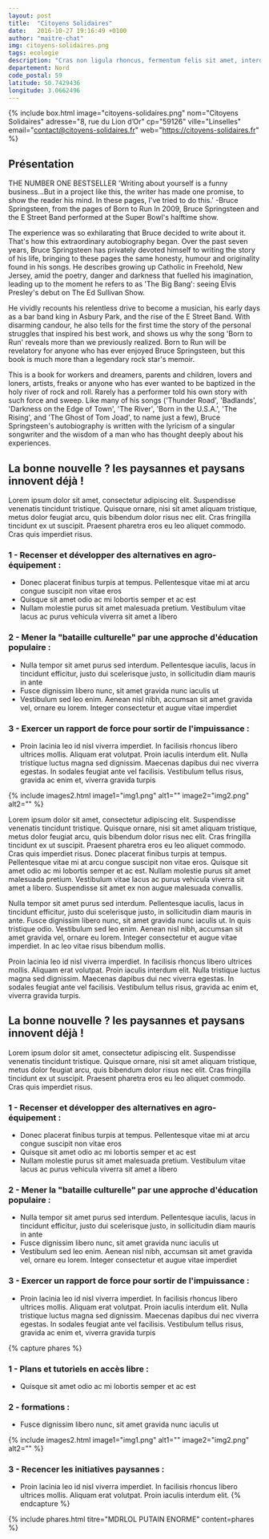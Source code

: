 ```yaml
---
layout: post
title:  "Citoyens Solidaires"
date:   2016-10-27 19:16:49 +0100
author: "maitre-chat"
img: citoyens-solidaires.png
tags: ecologie
description: "Cras non ligula rhoncus, fermentum felis sit amet, interdum mauris. Donec ut luctus metus. Praesent vel felis fermentum sapien tincidunt ultricies."
departement: Nord
code_postal: 59
latitude: 50.7429436
longitude: 3.0662496
---
```


{% include box.html image="citoyens-solidaires.png" nom="Citoyens Solidaires" adresse="8, rue du Lion d’Or" cp="59126" ville="Linselles" email="contact@citoyens-solidaires.fr" web="https://citoyens-solidaires.fr" %}

## Présentation
THE NUMBER ONE BESTSELLER 'Writing about yourself is a funny business...But in a project like this, the writer has made one promise, to show the reader his mind. In these pages, I've tried to do this.' -Bruce Springsteen, from the pages of Born to Run In 2009, Bruce Springsteen and the E Street Band performed at the Super Bowl's halftime show. 

The experience was so exhilarating that Bruce decided to write about it. That's how this extraordinary autobiography began. Over the past seven years, Bruce Springsteen has privately devoted himself to writing the story of his life, bringing to these pages the same honesty, humour and originality found in his songs. He describes growing up Catholic in Freehold, New Jersey, amid the poetry, danger and darkness that fuelled his imagination, leading up to the moment he refers to as 'The Big Bang': seeing Elvis Presley's debut on The Ed Sullivan Show. 

He vividly recounts his relentless drive to become a musician, his early days as a bar band king in Asbury Park, and the rise of the E Street Band. With disarming candour, he also tells for the first time the story of the personal struggles that inspired his best work, and shows us why the song 'Born to Run' reveals more than we previously realized. Born to Run will be revelatory for anyone who has ever enjoyed Bruce Springsteen, but this book is much more than a legendary rock star's memoir. 

This is a book for workers and dreamers, parents and children, lovers and loners, artists, freaks or anyone who has ever wanted to be baptized in the holy river of rock and roll. Rarely has a performer told his own story with such force and sweep. Like many of his songs ('Thunder Road', 'Badlands', 'Darkness on the Edge of Town', 'The River', 'Born in the U.S.A.', 'The Rising', and 'The Ghost of Tom Joad', to name just a few), Bruce Springsteen's autobiography is written with the lyricism of a singular songwriter and the wisdom of a man who has thought deeply about his experiences.

## La bonne nouvelle ? les paysannes et paysans innovent déjà !
Lorem ipsum dolor sit amet, consectetur adipiscing elit. Suspendisse venenatis tincidunt tristique. Quisque ornare, nisi sit amet aliquam tristique, metus dolor feugiat arcu, quis bibendum dolor risus nec elit. Cras fringilla tincidunt ex ut suscipit. Praesent pharetra eros eu leo aliquet commodo. Cras quis imperdiet risus.

### 1 - Recenser et développer des alternatives en agro-équipement :
- Donec placerat finibus turpis at tempus. Pellentesque vitae mi at arcu congue suscipit non vitae eros
- Quisque sit amet odio ac mi lobortis semper et ac est
- Nullam molestie purus sit amet malesuada pretium. Vestibulum vitae lacus ac purus vehicula viverra sit amet a libero

### 2 - Mener la "bataille culturelle" par une approche d'éducation populaire :
- Nulla tempor sit amet purus sed interdum. Pellentesque iaculis, lacus in tincidunt efficitur, justo dui scelerisque justo, in sollicitudin diam mauris in ante
- Fusce dignissim libero nunc, sit amet gravida nunc iaculis ut
- Vestibulum sed leo enim. Aenean nisl nibh, accumsan sit amet gravida vel, ornare eu lorem. Integer consectetur et augue vitae imperdiet

### 3 - Exercer un rapport de force pour sortir de l'impuissance :
- Proin lacinia leo id nisl viverra imperdiet. In facilisis rhoncus libero ultrices mollis. Aliquam erat volutpat. Proin iaculis interdum elit. Nulla tristique luctus magna sed dignissim. Maecenas dapibus dui nec viverra egestas. In sodales feugiat ante vel facilisis. Vestibulum tellus risus, gravida ac enim et, viverra gravida turpis

{% include images2.html image1="img1.png" alt1="" image2="img2.png" alt2="" %}

 Lorem ipsum dolor sit amet, consectetur adipiscing elit. Suspendisse venenatis tincidunt tristique. Quisque ornare, nisi sit amet aliquam tristique, metus dolor feugiat arcu, quis bibendum dolor risus nec elit. Cras fringilla tincidunt ex ut suscipit. Praesent pharetra eros eu leo aliquet commodo. Cras quis imperdiet risus. Donec placerat finibus turpis at tempus. Pellentesque vitae mi at arcu congue suscipit non vitae eros. Quisque sit amet odio ac mi lobortis semper et ac est. Nullam molestie purus sit amet malesuada pretium. Vestibulum vitae lacus ac purus vehicula viverra sit amet a libero. Suspendisse sit amet ex non augue malesuada convallis.

Nulla tempor sit amet purus sed interdum. Pellentesque iaculis, lacus in tincidunt efficitur, justo dui scelerisque justo, in sollicitudin diam mauris in ante. Fusce dignissim libero nunc, sit amet gravida nunc iaculis ut. In quis tristique odio. Vestibulum sed leo enim. Aenean nisl nibh, accumsan sit amet gravida vel, ornare eu lorem. Integer consectetur et augue vitae imperdiet. In ac leo vitae risus bibendum mollis.

Proin lacinia leo id nisl viverra imperdiet. In facilisis rhoncus libero ultrices mollis. Aliquam erat volutpat. Proin iaculis interdum elit. Nulla tristique luctus magna sed dignissim. Maecenas dapibus dui nec viverra egestas. In sodales feugiat ante vel facilisis. Vestibulum tellus risus, gravida ac enim et, viverra gravida turpis.

## La bonne nouvelle ? les paysannes et paysans innovent déjà !
Lorem ipsum dolor sit amet, consectetur adipiscing elit. Suspendisse venenatis tincidunt tristique. Quisque ornare, nisi sit amet aliquam tristique, metus dolor feugiat arcu, quis bibendum dolor risus nec elit. Cras fringilla tincidunt ex ut suscipit. Praesent pharetra eros eu leo aliquet commodo. Cras quis imperdiet risus.

### 1 - Recenser et développer des alternatives en agro-équipement :
- Donec placerat finibus turpis at tempus. Pellentesque vitae mi at arcu congue suscipit non vitae eros
- Quisque sit amet odio ac mi lobortis semper et ac est
- Nullam molestie purus sit amet malesuada pretium. Vestibulum vitae lacus ac purus vehicula viverra sit amet a libero

### 2 - Mener la "bataille culturelle" par une approche d'éducation populaire :
- Nulla tempor sit amet purus sed interdum. Pellentesque iaculis, lacus in tincidunt efficitur, justo dui scelerisque justo, in sollicitudin diam mauris in ante
- Fusce dignissim libero nunc, sit amet gravida nunc iaculis ut
- Vestibulum sed leo enim. Aenean nisl nibh, accumsan sit amet gravida vel, ornare eu lorem. Integer consectetur et augue vitae imperdiet

### 3 - Exercer un rapport de force pour sortir de l'impuissance :
- Proin lacinia leo id nisl viverra imperdiet. In facilisis rhoncus libero ultrices mollis. Aliquam erat volutpat. Proin iaculis interdum elit. Nulla tristique luctus magna sed dignissim. Maecenas dapibus dui nec viverra egestas. In sodales feugiat ante vel facilisis. Vestibulum tellus risus, gravida ac enim et, viverra gravida turpis

{% capture phares %}
### 1 - Plans et tutoriels en accès libre :
- Quisque sit amet odio ac mi lobortis semper et ac est

### 2 - formations :
- Fusce dignissim libero nunc, sit amet gravida nunc iaculis ut

{% include images2.html image1="img1.png" alt1="" image2="img2.png" alt2="" %}

### 3 - Recencer les initiatives paysannes :
- Proin lacinia leo id nisl viverra imperdiet. In facilisis rhoncus libero ultrices mollis. Aliquam erat volutpat. Proin iaculis interdum elit. 
{% endcapture %}

{% include phares.html titre="MDRLOL PUTAIN ENORME" content=phares %}